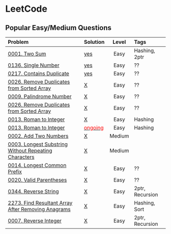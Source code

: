 
LeetCode
========

## Popular Easy/Medium Questions

| Problem                                                                                                              						| Solution              												| Level | Tags       			| 
|:------------------------------------------------------------------------------------------------------------------------------------------|:----------------------------------------------------------------------|:-----:|:----------------------|
|[0001. Two Sum](https://leetcode.com/problems/two-sum)                                														|[yes](file:///C:\Users\atpde\Dropbox\Repos\LeetCode\solved\leet0001.py)|Easy  	|Hashing, 2ptr         	|
|[0136. Single Number](https://leetcode.com/problems/single-number/)																		|[yes](file:///C:\Users\atpde\Dropbox\Repos\LeetCode\solved\leet0217.py)|Easy  	|??			         	|
|[0217. Contains Duplicate](https://leetcode.com/problems/contains-duplicate/)																|[yes](file:///C:\Users\atpde\Dropbox\Repos\LeetCode\solved\leet0217.py)|Easy  	|??			         	|
|[0026. Remove Duplicates from Sorted Array](https://leetcode.com/problems/remove-duplicates-from-sorted-array/)							|[X](file:///C:\Users\atpde\Dropbox\Repos\LeetCode\solved\leet0026.py)	|Easy  	|??			        	|
|[0009. Palindrome Number](https://leetcode.com/problems/palindrome-number)                                          						|[X](file:///C:\Users\atpde\Dropbox\Repos\LeetCode\solved\leet0009.py)	|Easy 	|??						|
|[0026. Remove Duplicates from Sorted Array](https://leetcode.com/problems/remove-duplicates-from-sorted-array/)      						|[X](file:///C:\Users\atpde\Dropbox\Repos\LeetCode\solved\leet0026.py)	|Easy 	|??						|
|[0013. Roman to Integer](https://leetcode.com/problems/roman-to-integer)                                          							|[X](file:///C:\Users\atpde\Dropbox\Repos\LeetCode\solved\leet0013.py)  |Easy	|Hashing				|
|[0013. Roman to Integer](https://leetcode.com/problems/roman-to-integer)                                          							|[<span style="color: red;">ongoing</span>](file:///C:\Users\atpde\Dropbox\Repos\LeetCode\leet0013.py)  |Easy |Hashing	|
|[0002. Add Two Numbers](https://leetcode.com/problems/add-two-numbers/)                                									|[X](file:///C:\Users\atpde\Dropbox\Repos\LeetCode\solved\leet0002.py) 		|Medium | 			        	|
|[0003. Longest Substring Without Repeating Characters](https://leetcode.com/problems/longest-substring-without-repeating-characters/)  	|[X](file:///C:\Users\atpde\Dropbox\Repos\LeetCode\solved\leet0003.py) 		|Medium	| 			        	|
|[0014. Longest Common Prefix](https://leetcode.com/problems/longest-common-prefix/)                                  						|[X](file:///C:\Users\atpde\Dropbox\Repos\LeetCode\solved\leet0014.py)	|Easy  	|??			        	|
|[0020. Valid Parentheses](https://leetcode.com/problems/valid-parentheses/)                                          						|[X](file:///C:\Users\atpde\Dropbox\Repos\LeetCode\solved\leet0020.py)	|Easy  	|??			        	|
|[0344. Reverse String](https://leetcode.com/problems/reverse-string)                                                 						|[X](file:///C:\Users\atpde\Dropbox\Repos\LeetCode\solved\leet0344.py)	|Easy  	|2ptr, Recursion       	|
|[2273. Find Resultant Array After Removing Anagrams](https://leetcode.com/problems/find-resultant-array-after-removing-anagrams/) 			|[X](file:///C:\Users\atpde\Dropbox\Repos\LeetCode\solved\leet0344.py)	|Easy  	|Hashing, Sort         	|
|[0007. Reverse Integer](https://leetcode.com/problems/reverse-integer/) 																	|[X](file:///C:\Users\atpde\Dropbox\Repos\LeetCode\solved\leet0007.py)	|Easy  	|2ptr, Recursion	   	|

